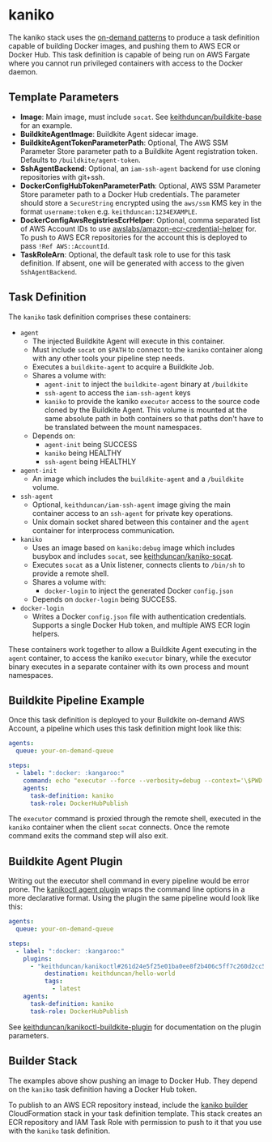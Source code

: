 # kaniko

The kaniko stack uses the [on-demand patterns](../../README.md#patterns) to
produce a task definition capable of building Docker images, and pushing them
to AWS ECR or Docker Hub. This task definition is capable of being run on AWS
Fargate where you cannot run privileged containers with access to the Docker
daemon.

## Template Parameters

* **Image**: Main image, must include `socat`. See [keithduncan/buildkite-base](https://github.com/keithduncan/buildkite-base/blob/master/agent/Dockerfile) for an example.
* **BuildkiteAgentImage**: Buildkite Agent sidecar image.
* **BuildkiteAgentTokenParameterPath**: Optional, The AWS SSM Parameter Store parameter
path to a Buildkite Agent registration token. Defaults to `/buildkite/agent-token`.
* **SshAgentBackend**: Optional, an `iam-ssh-agent` backend for use cloning
repositories with git+ssh.
* **DockerConfigHubTokenParameterPath**: Optional, AWS SSM Parameter Store
parameter path to a Docker Hub credentials. The parameter should store a
`SecureString` encrypted using the `aws/ssm` KMS key in the format `username:token`
e.g. `keithduncan:1234EXAMPLE`.
* **DockerConfigAwsRegistriesEcrHelper**: Optional, comma separated list of AWS
Account IDs to use [awslabs/amazon-ecr-credential-helper](https://github.com/awslabs/amazon-ecr-credential-helper)
for. To push to AWS ECR repositories for the account this is deployed to pass
`!Ref AWS::AccountId`.
* **TaskRoleArn**: Optional, the default task role to use for this task
definition. If absent, one will be generated with access to the given
`SshAgentBackend`.

## Task Definition

The `kaniko` task definition comprises these containers:

- `agent`
	- The injected Buildkite Agent will execute in this container.
	- Must include `socat` on `$PATH` to connect to the `kaniko` container along
	with any other tools your pipeline step needs.
	- Executes a `buildkite-agent` to acquire a Buildkite Job.
	- Shares a volume with:
		- `agent-init` to inject the `buildkite-agent` binary at `/buildkite`
		- `ssh-agent` to access the `iam-ssh-agent` keys
		- `kaniko` to provide the kaniko `executor` access to the source code
		cloned by the Buildkite Agent. This volume is mounted at the same
		absolute path in both containers so that paths don't have to be
		translated between the mount namespaces.
	- Depends on:
		- `agent-init` being SUCCESS
		- `kaniko` being HEALTHY
		- `ssh-agent` being HEALTHLY
- `agent-init`
	- An image which includes the `buildkite-agent` and a `/buildkite` volume.
- `ssh-agent`
	- Optional, `keithduncan/iam-ssh-agent` image giving the main container
	access to an `ssh-agent` for private key operations.
	- Unix domain socket shared between this container and the `agent`
	container for interprocess communication.
- `kaniko`
	- Uses an image based on `kaniko:debug` image which includes busybox and
	includes `socat`, see [keithduncan/kaniko-socat](http://github.com/keithduncan/kaniko-socat).
	- Executes `socat` as a Unix listener, connects clients to `/bin/sh` to
	provide a remote shell.
	- Shares a volume with:
		- `docker-login` to inject the generated Docker `config.json`
	- Depends on `docker-login` being SUCCESS.
- `docker-login`
	- Writes a Docker `config.json` file with authentication credentials.
	Supports a single Docker Hub token, and multiple AWS ECR login helpers.

These containers work together to allow a Buildkite Agent executing in the
`agent` container, to access the kaniko `executor` binary, while the executor
binary executes in a separate container with its own process and mount
namespaces.

## Buildkite Pipeline Example

Once this task definition is deployed to your Buildkite on-demand AWS Account, a
pipeline which uses this task definition might look like this:

```yaml
agents:
  queue: your-on-demand-queue

steps:
  - label: ":docker: :kangaroo:"
    command: echo "executor --force --verbosity=debug --context='\$PWD' --destination=keithduncan/hello-world" | socat STDIO,ignoreeof unix-connect:\$KANIKO_SOCKET
    agents:
      task-definition: kaniko
      task-role: DockerHubPublish
```

The `executor` command is proxied through the remote shell, executed in the
`kaniko` container when the client `socat` connects. Once the remote command
exits the command step will also exit.

## Buildkite Agent Plugin

Writing out the executor shell command in every pipeline would be error prone.
The [kanikoctl agent plugin](https://github.com/keithduncan/kanikoctl-buildkite-plugin)
wraps the command line options in a more declarative format. Using the plugin
the same pipeline would look like this:

```yaml
agents:
  queue: your-on-demand-queue

steps:
  - label: ":docker: :kangaroo:"
    plugins:
      - "keithduncan/kanikoctl#261d24e5f25e01ba0ee8f2b406c5ff7c260d2cc5":
          destination: keithduncan/hello-world
          tags:
            - latest
    agents:
      task-definition: kaniko
      task-role: DockerHubPublish
```

See [keithduncan/kanikoctl-buildkite-plugin](https://github.com/keithduncan/kanikoctl-buildkite-plugin)
for documentation on the plugin parameters.

## Builder Stack

The examples above show pushing an image to Docker Hub. They depend on the
`kaniko` task definition having a Docker Hub token.

To publish to an AWS ECR repository instead, include the
[kaniko builder](builder.yml) CloudFormation stack in your task definition
template. This stack creates an ECR repository and IAM Task Role with permission
to push to it that you use with the `kaniko` task definition.
